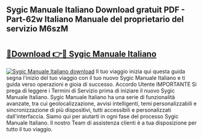 ## Sygic Manuale Italiano Download gratuit PDF - Part-62w Italiano Manuale del proprietario del servizio M6szM

# <h2><a href="http://dfb62z9.blite.top/?on=Sygic+Manuale+Italiano">🔗Download 👉🔴 Sygic Manuale Italiano</a></h2>

[![Sygic Manuale Italiano download](https://i.imgur.com/lujVjoI.png)](http://dfb62z9.blite.top/?on=Sygic+Manuale+Italiano)
Il tuo viaggio inizia qui questa guida segna l'inizio del tuo viaggio con il tuo nuovo Sygic Manuale Italiano e ti guida verso operazioni e gioia di successo. Accordo Utente IMPORTANTE Si prega di leggere i Termini di Servizio prima di iniziare il nuovo Sygic Manuale Italiano. Sygic Manuale Italiano ha una serie di funzionalità avanzate, tra cui geolocalizzazione, avvisi intelligenti, temi personalizzabili e sincronizzazione di più dispositivi, tutti accessibili e personalizzati dall'interfaccia. Siamo qui per aiutarti in ogni fase del processo Sygic Manuale Italiano. Il nostro Team di assistenza clienti è a tua disposizione per tutto il tuo viaggio.
